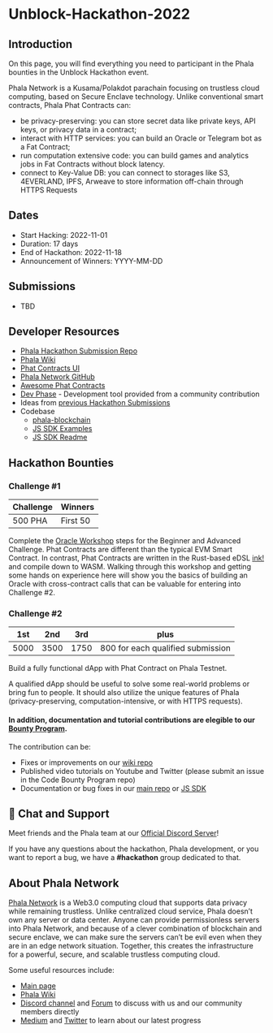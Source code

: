 # Unblock-Hackathon-2022

## Introduction
On this page, you will find everything you need to participant in the Phala bounties in the Unblock Hackathon event.

Phala Network is a Kusama/Polakdot parachain focusing on trustless cloud computing, based on Secure Enclave technology. Unlike conventional smart contracts, Phala Phat Contracts can:
- be privacy-preserving: you can store secret data like private keys, API keys, or privacy data in a contract;
- interact with HTTP services: you can build an Oracle or Telegram bot as a Fat Contract;
- run computation extensive code: you can build games and analytics jobs in Fat Contracts without block latency.
- connect to Key-Value DB: you can connect to storages like S3, 4EVERLAND, IPFS, Arweave to store information off-chain through HTTPS Requests

## Dates
- Start Hacking: 2022-11-01
- Duration: 17 days
- End of Hackathon: 2022-11-18
- Announcement of Winners: YYYY-MM-DD

## Submissions
- TBD

## Developer Resources
- [Phala Hackathon Submission Repo](https://github.com/Phala-Network/Unblock-Hackathon-2022/)
- [Phala Wiki](https://wiki.phala.network/en-us/build/general/intro/)
- [Phat Contracts UI](https://phat.phala.network/)
- [Phala Network GitHub](https://github.com/Phala-Network)
- [Awesome Phat Contracts](https://github.com/Phala-Network/awesome-phat-contracts)
- [Dev Phase](https://github.com/l00k/devphase) - Development tool provided from a community contribution
- Ideas from [previous Hackathon Submissions](https://github.com/Phala-Network/Encode-Hackathon-2021/issues/21)
- Codebase
    - [phala-blockchain](https://github.com/Phala-Network/phala-blockchain)
    - [JS SDK Examples](https://github.com/Phala-Network/js-sdk/tree/main/packages/example)
    - [JS SDK Readme](https://github.com/Phala-Network/js-sdk/tree/main/packages/sdk)

## Hackathon Bounties
### Challenge #1
| Challenge | Winners  |
| --------- | -------- |
| 500 PHA   | First 50 |

Complete the [Oracle Workshop](https://github.com/Phala-Network/oracle-workshop) steps for the Beginner and Advanced Challenge. Phat Contracts are different than the typical EVM Smart Contract. In contrast, Phat Contracts are written in the Rust-based eDSL [ink!](https://paritytech.github.io/ink/) and compile down to WASM. Walking through this workshop and getting some hands on experience here will show you the basics of building an Oracle with cross-contract calls that can be valuable for entering into Challenge #2.

### Challenge #2
| 1st  | 2nd  | 3rd  | plus                              |
| ---- | ---- | ---- | --------------------------------- |
| 5000 | 3500 | 1750 | 800 for each qualified submission |

Build a fully functional dApp with Phat Contract on Phala Testnet.

A qualified dApp should be useful to solve some real-world problems or bring fun to people. It should also utilize the unique features of Phala (privacy-preserving, computation-intensive, or with HTTPS requests).

#### **In addition, documentation and tutorial contributions are elegible to our [Bounty Program](https://github.com/Phala-Network/bounty-program).**

The contribution can be:

- Fixes or improvements on our [wiki repo](https://github.com/Phala-Network/phala-wiki-next)
- Published video tutorials on Youtube and Twitter (please submit an issue in the Code Bounty Program repo)
- Documentation or bug fixes in our [main repo](https://github.com/Phala-Network/phala-blockchain) or [JS SDK](https://github.com/Phala-Network/js-sdk)

## 💬 Chat and Support

Meet friends and the Phala team at our [Official Discord Server](https://discord.gg/nJaehCD98Y)!

If you have any questions about the hackathon, Phala development, or you want to report a bug, we have a **#hackathon** group dedicated to that.

## About Phala Network
[Phala Network](https://phala.network/) is a Web3.0 computing cloud that supports data privacy while remaining trustless. Unlike centralized cloud service, Phala doesn’t own any server or data center. Anyone can provide permissionless servers into Phala Network, and because of a clever combination of blockchain and secure enclave, we can make sure the servers can’t be evil even when they are in an edge network situation. Together, this creates the infrastructure for a powerful, secure, and scalable trustless computing cloud.

Some useful resources include:
- [Main page](https://phala.network/)
- [Phala Wiki](https://wiki.phala.network/en-us/build/general/intro/)
- [Discord channel](https://discord.gg/myBmQu5) and [Forum](https://forum.phala.network/) to discuss with us and our community members directly
- [Medium](https://medium.com/phala-network) and [Twitter](https://twitter.com/PhalaNetwork) to learn about our latest progress
